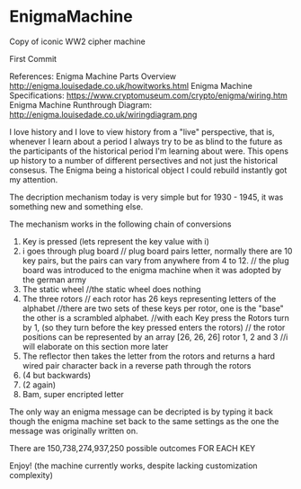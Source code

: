 # EnigmaMachine
Copy of iconic WW2 cipher machine 

First Commit

References: 
Enigma Machine Parts Overview http://enigma.louisedade.co.uk/howitworks.html
Enigma Machine Specifications: https://www.cryptomuseum.com/crypto/enigma/wiring.htm
Enigma Machine Runthrough Diagram: http://enigma.louisedade.co.uk/wiringdiagram.png

I love history and I love to view history from a "live" perspective, that is, whenever I learn about a period I always try to be as blind to the future as the participants of the historical period I'm learning about were. This opens up history to a number of different persectives and not just the historical consesus. The Enigma being a historical object I could rebuild instantly got my attention. 

The decription mechanism today is very simple but for 1930 - 1945, it was something new and something else.

The mechanism works in the following chain of conversions

1. Key is pressed (lets represent the key value with i)
2. i goes through plug board
  // plug board pairs letter, normally there are 10 key pairs, but the pairs can vary from anywhere from 4 to 12.
  // the plug board was introduced to the enigma machine when it was adopted by the german army
3. The static wheel
  //the static wheel does nothing
4. The three rotors
  // each rotor has 26 keys representing letters of the alphabet
  //there are two sets of these keys per rotor, one is the "base" the other is a scrambled alphabet.
  //with each Key press the Rotors turn by 1, (so they turn before the key pressed enters the rotors)
  // the rotor positions can be represented by an array [26, 26, 26] rotor 1, 2 and 3
    //i will elaborate on this section more later
5. The reflector then takes the letter from the rotors and returns a hard wired pair character back in a reverse path through the rotors
6. (4 but backwards)
7. (2 again)
8. Bam, super encripted letter

The only way an enigma message can be decripted is by typing it back though the enigma machine set back to the same settings as the one the message was originally written on. 

There are 150,738,274,937,250 possible outcomes FOR EACH KEY

Enjoy! (the machine currently works, despite lacking customization complexity)
